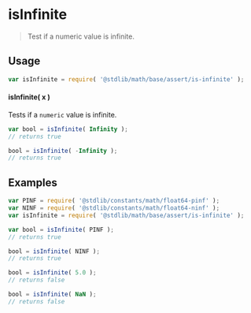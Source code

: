 # isInfinite

> Test if a numeric value is infinite.

<section class="usage">

## Usage

```javascript
var isInfinite = require( '@stdlib/math/base/assert/is-infinite' );
```

#### isInfinite( x )

Tests if a `numeric` value is infinite.

```javascript
var bool = isInfinite( Infinity );
// returns true

bool = isInfinite( -Infinity );
// returns true
```

</section>

<!-- /.usage -->

<section class="examples">

## Examples

<!-- eslint no-undef: "error" -->

```javascript
var PINF = require( '@stdlib/constants/math/float64-pinf' );
var NINF = require( '@stdlib/constants/math/float64-ninf' );
var isInfinite = require( '@stdlib/math/base/assert/is-infinite' );

var bool = isInfinite( PINF );
// returns true

bool = isInfinite( NINF );
// returns true

bool = isInfinite( 5.0 );
// returns false

bool = isInfinite( NaN );
// returns false
```

</section>

<!-- /.examples -->

<section class="links">

</section>

<!-- /.links -->
